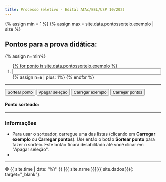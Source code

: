 ```yaml
---
title: Processo Seletivo - Edital ATAc/EEL/USP 10/2020
---
```


{% assign min = 1 %}
{% assign max = site.data.pontossorteio.exemplo | size %}

## Pontos para a prova didática:

{% assign n=min%}
<ol>
{% for ponto in site.data.pontossorteio.exemplo %}
<li><input id='{{n}}' type="text" style="width:100%"></li>
{% assign n=n | plus: 1%}
{% endfor %}
</ol>

---

<button type="button" id='sorteio' class='btn' onclick="document.getElementById('pontosorteado').innerHTML = getRndInteger({{min}}, {{max}})">Sortear ponto</button>
<button type="button" id='apagar' class='btn' onclick="resetstyle()">Apagar seleção</button>
<button type="button" id='exemplo' class='btn' onclick="carrega_exemplo()">Carregar exemplo</button>
<button type="button" id='oficial' class='btn' onclick="carrega_oficial()">Carregar pontos</button>

#### Ponto sorteado: <span class="badge" id="pontosorteado">&nbsp;&nbsp;</span>

---

### Informações

* Para usar o sorteador, carregue uma das listas (clicando em **Carregar exemplo** ou **Carregar pontos**). Use então o botão **Sortear ponto** para fazer o sorteio. Este botão ficará desabilitado até você clicar em "Apagar seleção".
* 
<script>
document.getElementById("sorteio").disabled = true;
document.getElementById("apagar").disabled = true;

function getRndInteger(min, max) {
  var num = Math.floor(Math.random() * (max - min + 1) ) + min;
  document.getElementById(num).style.fontWeight = "900";
  document.getElementById("sorteio").disabled = true;
  document.getElementById("apagar").disabled = false;
  return num;
}

function resetstyle() {  
  for(num={{min}}; num<={{max}}; num++) {
    document.getElementById(num).style.fontWeight = null;
    document.getElementById('pontosorteado').innerHTML = "&nbsp;&nbsp;";
    document.getElementById("sorteio").disabled = false;
    document.getElementById("apagar").disabled = true;
  }
}

function carrega_exemplo() {
  {% assign n=1 %}
  {% for ponto in site.data.pontossorteio.exemplo %}
    document.getElementById("{{n}}").value = "{{ponto}}";
    {% assign n=n | plus: 1 %}
  {% endfor %}
  document.getElementById("sorteio").disabled = false;
}

function carrega_oficial() {
  {% assign n=1 %}
  {% for ponto in site.data.pontossorteio.oficial %}
    document.getElementById("{{n}}").value = "{{ponto}}";
    {% assign n=n | plus: 1 %}
  {% endfor %}
  document.getElementById("sorteio").disabled = false;
}
</script>

---

© {{ site.time | date: '%Y' }} [{{ site.name }}]({{ site.dados }}){: target="_blank"}.
